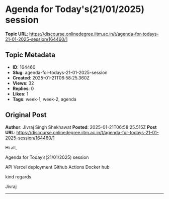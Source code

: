 # Agenda for Today's(21/01/2025) session

**Topic URL**: https://discourse.onlinedegree.iitm.ac.in/t/agenda-for-todays-21-01-2025-session/164460/1

## Topic Metadata
- **ID**: 164460
- **Slug**: agenda-for-todays-21-01-2025-session
- **Created**: 2025-01-21T06:58:25.360Z
- **Views**: 32
- **Replies**: 0
- **Likes**: 1
- **Tags**: week-1, week-2, agenda

## Original Post
**Author**: Jivraj Singh Shekhawat
**Posted**: 2025-01-21T06:58:25.515Z
**Post URL**: https://discourse.onlinedegree.iitm.ac.in/t/agenda-for-todays-21-01-2025-session/164460/1

Hi all,

Agenda for Today’s(21/01/2025) session

API
Vercel deployment
Github Actions
Docker hub

kind regards

Jivraj

---

